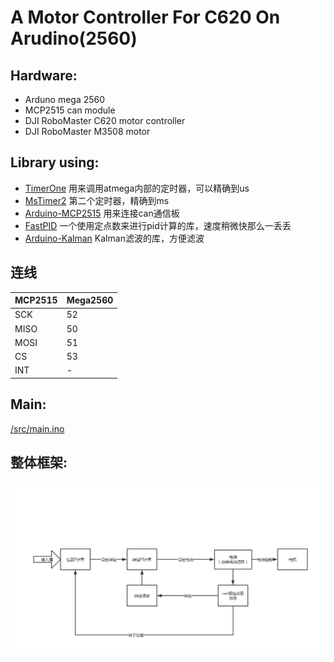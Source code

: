 # A Motor Controller For C620 On Arudino(2560)
## Hardware:
* Arduno mega 2560
* MCP2515 can module
* DJI RoboMaster C620 motor controller
* DJI RoboMaster M3508 motor
## Library using:
* [TimerOne](https://github.com/PaulStoffregen/TimerOne) 用来调用atmega内部的定时器，可以精确到us
* [MsTimer2](https://github.com/PaulStoffregen/MsTimer2) 第二个定时器，精确到ms
* [Arduino-MCP2515](https://github.com/autowp/arduino-mcp2515) 用来连接can通信板
* [FastPID](https://github.com/mike-matera/FastPID) 一个使用定点数来进行pid计算的库，速度稍微快那么一丢丢
* [Arduino-Kalman](https://github.com/bachagas/Kalman) Kalman滤波的库，方便滤波
## 连线

| MCP2515 | Mega2560  |
| ------- | --------- | 
| SCK   | 52 |  
| MISO    | 50 |  
| MOSI    | 51    | 
| CS    | 53     | 
| INT    | -     | 
## Main:
[/src/main.ino](/src/main.ino)
## 整体框架: 
![flowchart](/img/flowchart.png)
